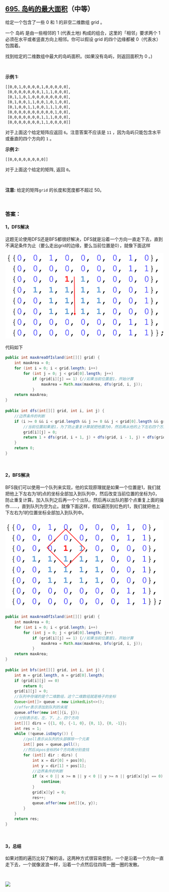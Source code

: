 ## [695. 岛屿的最大面积](https://leetcode-cn.com/problems/max-area-of-island/)（中等）

给定一个包含了一些 0 和 1 的非空二维数组 grid 。

一个 岛屿 是由一些相邻的 1 (代表土地) 构成的组合，这里的「相邻」要求两个 1 必须在水平或者竖直方向上相邻。你可以假设 grid 的四个边缘都被 0（代表水）包围着。

找到给定的二维数组中最大的岛屿面积。(如果没有岛屿，则返回面积为 0 。)

 <br/>

**示例 1:**

```
[[0,0,1,0,0,0,0,1,0,0,0,0,0],
 [0,0,0,0,0,0,0,1,1,1,0,0,0],
 [0,1,1,0,1,0,0,0,0,0,0,0,0],
 [0,1,0,0,1,1,0,0,1,0,1,0,0],
 [0,1,0,0,1,1,0,0,1,1,1,0,0],
 [0,0,0,0,0,0,0,0,0,0,1,0,0],
 [0,0,0,0,0,0,0,1,1,1,0,0,0],
 [0,0,0,0,0,0,0,1,1,0,0,0,0]]
```

对于上面这个给定矩阵应返回 `6`。注意答案不应该是 `11` ，因为岛屿只能包含水平或垂直的四个方向的 `1` 。

**示例 2:**

```
[[0,0,0,0,0,0,0,0]]
```

对于上面这个给定的矩阵, 返回 `0`。

<br/>

**注意:** 给定的矩阵`grid` 的长度和宽度都不超过 50。

<br/>

### 答案：

#### 1，DFS解决

这题无论使用DFS还是BFS都很好解决，DFS就是沿着一个方向一直走下去，直到不满足条件为止（要么走出grid的边缘，要么当前位置是0），就像下面这样

![](https://raw.githubusercontent.com/sdwwld/algorithms/master/img/leetcode/0695/640.png)

代码如下

```java
public int maxAreaOfIsland(int[][] grid) {
    int maxArea = 0;
    for (int i = 0; i < grid.length; i++)
        for (int j = 0; j < grid[0].length; j++)
            if (grid[i][j] == 1) {//如果当前位置是1，开始计算
                maxArea = Math.max(maxArea, dfs(grid, i, j));
            }
    return maxArea;
}

public int dfs(int[][] grid, int i, int j) {
    //边界条件的判断
    if (i >= 0 && i < grid.length && j >= 0 && j < grid[0].length && grid[i][j] == 1) {
        //当前位置如果是1，为了防止重复计算就把他置为0，然后再从他的上下左右四个方向开始查找
        grid[i][j] = 0;
        return 1 + dfs(grid, i + 1, j) + dfs(grid, i - 1, j) + dfs(grid, i, j - 1) + dfs(grid, i, j + 1);
    }
    return 0;
}
```

<br>

#### 2，BFS解决

BFS我们可以使用一个队列来实现，他的实现原理就是如果一个位置是1，我们就把他上下左右为1的点的坐标全部加入到队列中，然后改变当前位置的坐标为0，防止重复计算。加入队列之后再一个个出队，然后再以出队的那个点重复上面的操作……，直到队列为空为止。就像下面这样，假如遍历到红色的1，我们就把他上下左右为1的位置坐标全部加入到队列中。

![](https://raw.githubusercontent.com/sdwwld/algorithms/master/img/leetcode/0695/641.png)

```java
public int maxAreaOfIsland(int[][] grid) {
    int maxArea = 0;
    for (int i = 0; i < grid.length; i++)
        for (int j = 0; j < grid[0].length; j++)
            if (grid[i][j] == 1) {//如果当前位置是1，开始计算
                maxArea = Math.max(maxArea, bfs(grid, i, j));
            }
    return maxArea;
}

public int bfs(int[][] grid, int i, int j) {
    int m = grid.length, n = grid[0].length;
    if (grid[i][j] == 0)
        return 0;
    grid[i][j] = 0;
    //队列中存储的是个二维数组，这个二维数组就是格子的坐标
    Queue<int[]> queue = new LinkedList<>();
    //offer表示添加到队列的末尾
    queue.offer(new int[]{i, j});
    //分别表示右，左，下，上，四个方向
    int[][] dirs = {{1, 0}, {-1, 0}, {0, 1}, {0, -1}};
    int res = 1;
    while (!queue.isEmpty()) {
        //poll表示从队列的头部移除一个元素
        int[] pos = queue.poll();
        //然后从pos坐标的4个方向再分别查找
        for (int[] dir : dirs) {
            int x = dir[0] + pos[0];
            int y = dir[1] + pos[1];
            //边界条件的判断
            if (x < 0 || x >= m || y < 0 || y >= n || grid[x][y] == 0) {
                continue;
            }
            grid[x][y] = 0;
            res++;
            queue.offer(new int[]{x, y});
        }
    }
    return res;
}
```

<br>

#### 3，总结

如果对图的遍历比较了解的话，这两种方式很容易想到，一个是沿着一个方向一直走下去，一个就像波浪一样，沿着一个点然后往四周一圈一圈的发散。

<br>



 ![](https://img-blog.csdnimg.cn/20200807155236311.png)

####   
